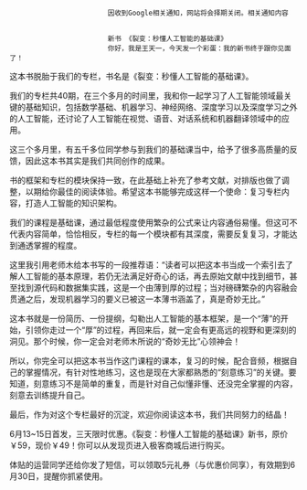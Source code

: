
                            
                            因收到Google相关通知，网站将会择期关闭。相关通知内容
                            
                            
                            新书 《裂变：秒懂人工智能的基础课》
                            你好，我是王天一，今天发一个彩蛋：我的新书终于跟你见面了！

这本书脱胎于我们的专栏，书名是《裂变：秒懂人工智能的基础课》。

我们的专栏共40期，在三个多月的时间里，我和你一起学习了人工智能领域最关键的基础知识，包括数学基础、机器学习、神经网络、深度学习以及深度学习之外的人工智能，还讨论了人工智能在视觉、语音、对话系统和机器翻译领域中的应用。

这三个多月里，有五千多位同学参与到我们的基础课当中，给予了很多高质量的反馈，因此这本书其实是我们共同创作的成果。

书的框架和专栏的模块保持一致，在此基础上补充了参考文献，对排版也做了调整，以期给你最佳的阅读体验。希望这本书能够完成这样一个使命：复习专栏内容，打造人工智能的知识架构。

我们的课程是基础课，通过最低程度使用繁杂的公式来让内容通俗易懂。但这可不代表内容简单，恰恰相反，专栏的每一个模块都有其深度，需要反复复习，才能达到通透掌握的程度。

这里我引用老师木给本书写的一段推荐语：“读者可以把这本书当成一个索引去了解人工智能的基本原理，若仍无法满足好奇心的话，再去原始文献中找到细节，甚至找到源代码和数据集实践，这是一个由薄到厚的过程；当对磅礴繁杂的内容融会贯通之后，发现机器学习的要义已被这一本薄书涵盖了，真是奇妙无比。”

这本书就是一份简历、一份提纲，勾勒出人工智能的基本框架，是一个“薄”的开始，引领你走过一个“厚”的过程，再回来后，就一定会有更高远的视野和更深刻的洞见。那个时候，你一定会对老师木所说的“奇妙无比”心领神会！

所以，你完全可以把这本书当作这门课程的课本，复习的时候，配合音频，根据自己的掌握情况，有针对性地练习，这也是现在大家都熟悉的“刻意练习”的关键。要知道，刻意练习不是简单的重复，而是针对自己似懂非懂、还没完全掌握的内容，刻意去训练提升自己。

最后，作为对这个专栏最好的沉淀，欢迎你阅读这本书，我们共同努力的结晶！

6月13~15日首发，三天限时优惠。《裂变：秒懂人工智能的基础课》新书，原价￥59，现价￥49！你可以从发现页进入极客商城后进行购买。

体贴的运营同学还给你发了短信，可以领取5元礼券（与优惠价同享），有效期到6月30日，提醒你抓紧使用。



                        
                        
                            
